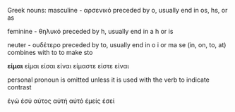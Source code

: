 
Greek nouns:
masculine - αρσενικό
preceded by o, usually end in os, hs, or as

feminine - θηλυκό
preceded by h, usually end in a h or is

neuter - ουδέτερο
preceded by to, usually end in o i or ma
se (in, on, to, at) combines with to to make sto


**είμαι**
είμαι
είσαι
είναι
είμαστε
είστε
είναι

personal pronoun is omitted unless it is used with the verb to indicate contrast

έγώ
έσύ
αύτος
αύτή
αύτό
έμείς
έσεί